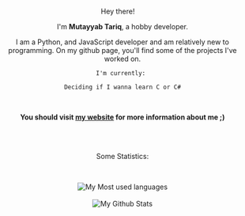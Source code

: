 <div align = "center">
Hey there! <img src="https://media.giphy.com/media/hvRJCLFzcasrR4ia7z/giphy.gif" width="15px">

I'm **Mutayyab Tariq**, a hobby developer.

I am a Python, and JavaScript developer and am relatively new to programming. On my github page, you'll find some of the projects I've worked on.

    I'm currently: 
    
    Deciding if I wanna learn C or C#


    
<br/>
    
**You should visit [my website](https://mutyyab.github.io) for more information about me ;)**
    
<br/>
<br/>
    
Some Statistics:
    
<br/>
    
![My Most used languages](https://github-readme-stats.vercel.app/api/top-langs/?username=mutyyab&layout=compact&theme=cobalt)
    <br/>
    <br/>
![My Github Stats](https://github-readme-stats.vercel.app/api?username=mutyyab&theme=cobalt)
</div>

